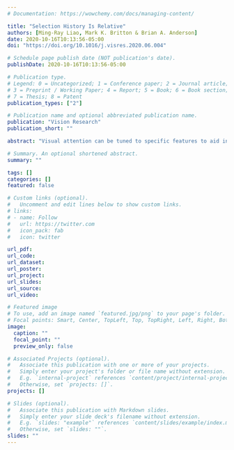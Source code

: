 ```yaml
---
# Documentation: https://wowchemy.com/docs/managing-content/

title: "Selection History Is Relative"
authors: [Ming-Ray Liao, Mark K. Britton & Brian A. Anderson]
date: 2020-10-16T10:13:56-05:00
doi: "https://doi.org/10.1016/j.visres.2020.06.004"

# Schedule page publish date (NOT publication's date).
publishDate: 2020-10-16T10:13:56-05:00

# Publication type.
# Legend: 0 = Uncategorized; 1 = Conference paper; 2 = Journal article;
# 3 = Preprint / Working Paper; 4 = Report; 5 = Book; 6 = Book section;
# 7 = Thesis; 8 = Patent
publication_types: ["2"]

# Publication name and optional abbreviated publication name.
publication: "Vision Research"
publication_short: ""

abstract: "Visual attention can be tuned to specific features to aid in visual search. The way in which these search strategies are established and maintained is flexible, reflecting goal-directed attentional control, but can exert a persistent effect on selection that remains even when these strategies are no longer advantageous, reflecting an attentional bias driven by selection history. Apart from feature-specific search, recent studies have shown that attention can be tuned to target-nontarget relationships. Here we tested whether a relational search strategy continues to bias attention in a subsequent task, where the relationally better color and former target color both serve as distractors (Experiment 1) or as potential targets (Experiment 2). We demonstrate that a relational bias can persist in a subsequent task in which color serves as a task-irrelevant feature, both impairing and facilitating visual search performance. Our findings extend our understanding of the relational account of attentional control and the nature of selection history effects on attention."

# Summary. An optional shortened abstract.
summary: ""

tags: []
categories: []
featured: false

# Custom links (optional).
#   Uncomment and edit lines below to show custom links.
# links:
# - name: Follow
#   url: https://twitter.com
#   icon_pack: fab
#   icon: twitter

url_pdf:
url_code:
url_dataset:
url_poster:
url_project:
url_slides:
url_source:
url_video:

# Featured image
# To use, add an image named `featured.jpg/png` to your page's folder. 
# Focal points: Smart, Center, TopLeft, Top, TopRight, Left, Right, BottomLeft, Bottom, BottomRight.
image:
  caption: ""
  focal_point: ""
  preview_only: false

# Associated Projects (optional).
#   Associate this publication with one or more of your projects.
#   Simply enter your project's folder or file name without extension.
#   E.g. `internal-project` references `content/project/internal-project/index.md`.
#   Otherwise, set `projects: []`.
projects: []

# Slides (optional).
#   Associate this publication with Markdown slides.
#   Simply enter your slide deck's filename without extension.
#   E.g. `slides: "example"` references `content/slides/example/index.md`.
#   Otherwise, set `slides: ""`.
slides: ""
---
```

